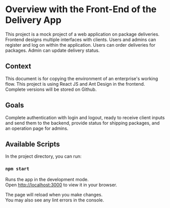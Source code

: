 # Overview with the Front-End of the Delivery App

This project is a mock project of a web application on package deliveries. Frontend designs multiple interfaces with clients. Users and admins can register and log on within the application. Users can order deliveries for packages. Admin can update delivery status.

## Context

This document is for copying the environment of an enterprise's working flow. This project is using React JS and Ant Design in the frontend. Complete versions will be stored on Github.

## Goals

Complete authentication with login and logout, ready to receive client inputs and send them to the backend, provide status for shipping packages, and an operation page for admins.

## Available Scripts

In the project directory, you can run:

### `npm start`

Runs the app in the development mode.\
Open [http://localhost:3000](http://localhost:3000) to view it in your browser.

The page will reload when you make changes.\
You may also see any lint errors in the console.

